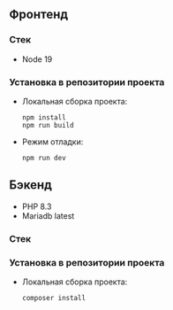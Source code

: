 ## Фронтенд

### Стек

- Node 19

### Установка в репозитории проекта

- Локальная сборка проекта:
  ```
  npm install
  npm run build
  ```
- Режим отладки:
  ```
  npm run dev
  ```

## Бэкенд

- PHP 8.3
- Mariadb latest

### Стек

### Установка в репозитории проекта

- Локальная сборка проекта:
  ```
  composer install
  ```
